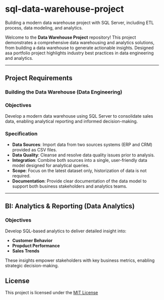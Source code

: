 # sql-data-warehouse-project
Building a modern data warehouse project with SQL Server, including ETL process, data modeling, and analytics.

Welcome to the **Data Warehouse Project** repository!
This project demonstrates a comprehensive data warehousing and analytics solutions, from building a data warehouse to generate actionable insights. Designed asa portfolio project
highlights industry best practices in data engineering and analytics.

---

## Project Requirements

### Building the Data Warehouse (Data Engineering)

### Objectives
Develop a modern data warehouse using SQL Server to consolidate sales data, enabling analytical reporting and informed decision-making.

### Specification
- **Data Sources**: Import data from two sources systems (ERP and CRM) provided as CSV files.
- **Data Quality**: Cleanse and resolve data quality issues prior to analysis.
- **Integration**: Combine both sources into a single, user-friendly data model designed for analytical queries.
- **Scope**: Focus on the latest dataset only, historization of data is not required.
- **Documentation**: Provide clear documentation of the data model to support both business stakeholders and analytics teams.

---

## BI: Analytics & Reporting (Data Analytics)

### Objectives
Develop SQL-based analytics to deliver detailed insight into:
- **Customer Behavior**
- **Propduct Performance**
- **Sales Trends**


These insights empower stakeholders with key business metrics, enabling strategic decision-making.

## License
This project is licensed under the [MIT License](LICENSE)







